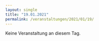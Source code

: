 ```yaml
---
layout: single
title: "19.01.2021"
permalink: /veranstaltungen/2021/01/19/
---
```


Keine Veranstaltung an diesem Tag.
